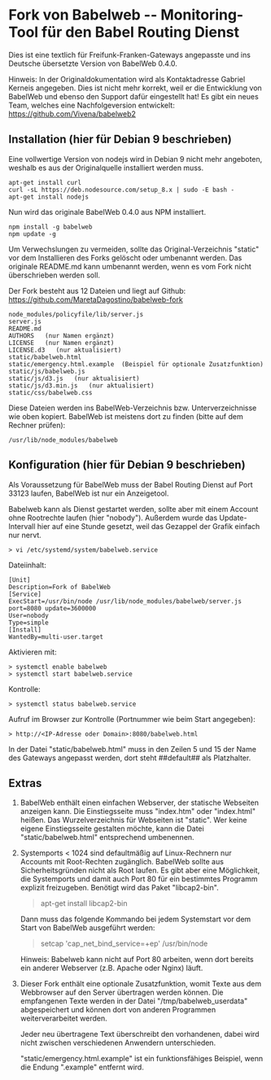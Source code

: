 Fork von Babelweb -- Monitoring-Tool für den Babel Routing Dienst
=================================================================

Dies ist eine textlich für Freifunk-Franken-Gateways angepasste
und ins Deutsche übersetzte Version von BabelWeb 0.4.0.

Hinweis: In der Originaldokumentation wird als Kontaktadresse Gabriel Kerneis
angegeben. Dies ist nicht mehr korrekt, weil er die Entwicklung von BabelWeb
und ebenso den Support dafür eingestellt hat! Es gibt ein neues Team, welches
eine Nachfolgeversion entwickelt: https://github.com/Vivena/babelweb2


Installation (hier für Debian 9 beschrieben)
------------

Eine vollwertige Version von nodejs wird in Debian 9 nicht mehr angeboten,
weshalb es aus der Originalquelle installiert werden muss.

    apt-get install curl
    curl -sL https://deb.nodesource.com/setup_8.x | sudo -E bash -
    apt-get install nodejs

Nun wird das originale BabelWeb 0.4.0 aus NPM installiert.

    npm install -g babelweb
    npm update -g

Um Verwechslungen zu vermeiden, sollte das Original-Verzeichnis "static"
vor dem Installieren des Forks gelöscht oder umbenannt werden.
Das originale README.md kann umbenannt werden, wenn es vom Fork nicht
überschrieben werden soll.

Der Fork besteht aus 12 Dateien und liegt auf Github:
https://github.com/MaretaDagostino/babelweb-fork

    node_modules/policyfile/lib/server.js
    server.js
    README.md
    AUTHORS   (nur Namen ergänzt)
    LICENSE   (nur Namen ergänzt)
    LICENSE.d3   (nur aktualisiert)
    static/babelweb.html
    static/emergency.html.example  (Beispiel für optionale Zusatzfunktion)
    static/js/babelweb.js
    static/js/d3.js   (nur aktualisiert)
    static/js/d3.min.js   (nur aktualisiert)
    static/css/babelweb.css

Diese Dateien werden ins BabelWeb-Verzeichnis bzw. Unterverzeichnisse wie oben
kopiert. BabelWeb ist meistens dort zu finden (bitte auf dem Rechner prüfen):

    /usr/lib/node_modules/babelweb


Konfiguration (hier für Debian 9 beschrieben)
-------------

Als Voraussetzung für BabelWeb muss der Babel Routing Dienst
auf Port 33123 laufen, BabelWeb ist nur ein Anzeigetool.

Babelweb kann als Dienst gestartet werden, sollte aber mit einem Account ohne
Rootrechte laufen (hier "nobody"). Außerdem wurde das Update-Intervall hier
auf eine Stunde gesetzt, weil das Gezappel der Grafik einfach nur nervt.

    > vi /etc/systemd/system/babelweb.service

Dateiinhalt:

    [Unit]
    Description=Fork of BabelWeb
    [Service]
    ExecStart=/usr/bin/node /usr/lib/node_modules/babelweb/server.js port=8080 update=3600000
    User=nobody
    Type=simple
    [Install]
    WantedBy=multi-user.target

Aktivieren mit:

    > systemctl enable babelweb
    > systemctl start babelweb.service
    
Kontrolle:

    > systemctl status babelweb.service

Aufruf im Browser zur Kontrolle (Portnummer wie beim Start angegeben):

    > http://<IP-Adresse oder Domain>:8080/babelweb.html

In der Datei "static/babelweb.html" muss in den Zeilen 5 und 15 der Name des
Gateways angepasst werden, dort steht ##default## als Platzhalter.


Extras
------

1) BabelWeb enthält einen einfachen Webserver, der statische Webseiten
   anzeigen kann. Die Einstiegsseite muss "index.htm" oder "index.html"
   heißen. Das Wurzelverzeichnis für Webseiten ist "static".
   Wer keine eigene Einstiegsseite gestalten möchte, kann die Datei
   "static/babelweb.html" entsprechend umbenennen.

2) Systemports < 1024 sind defaultmäßig auf Linux-Rechnern nur Accounts
   mit Root-Rechten zugänglich. BabelWeb sollte aus Sicherheitsgründen
   nicht als Root laufen.
   Es gibt aber eine Möglichkeit, die Systemports und damit auch Port 80
   für ein bestimmtes Programm explizit freizugeben. Benötigt wird das
   Paket "libcap2-bin".

     > apt-get install libcap2-bin

   Dann muss das folgende Kommando bei jedem Systemstart vor dem Start
   von BabelWeb ausgeführt werden:

     > setcap 'cap_net_bind_service=+ep' /usr/bin/node

   Hinweis: Babelweb kann nicht auf Port 80 arbeiten, wenn dort bereits
   ein anderer Webserver (z.B. Apache oder Nginx) läuft.

3) Dieser Fork enthält eine optionale Zusatzfunktion, womit Texte aus dem
   Webbrowser auf den Server übertragen werden können. Die empfangenen
   Texte werden in der Datei "/tmp/babelweb_userdata" abgespeichert
   und können dort von anderen Programmen weiterverarbeitet werden.

   Jeder neu übertragene Text überschreibt den vorhandenen, dabei wird
   nicht zwischen verschiedenen Anwendern unterschieden.

   "static/emergency.html.example" ist ein funktionsfähiges Beispiel,
   wenn die Endung ".example" entfernt wird.

